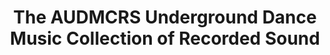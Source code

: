 ---
ee_id: '2217'
site: '1'
type: '2'
url: 2011-156-audmcrs-installation
title: The AUDMCRS Underground Dance Music Collection of Recorded Sound
year: '2012'
display_year: '2011'
medium: '800+ trance records, MARC formatted database. '
dims: Variable
pitch: "​Professionally archived collection of trance records."
ps: ​This is a collection of about 900 or so trance records I acquired from <a href="http://en.wikipedia.org/wiki/Joshua_Topolsky"
  target="_blank">a retired trance DJ</a> in 2011. The records were professionally
  cataloged and archived over the course of a year. Each record was bar coded, and
  these bar codes provided the inventory numbers tying them into a MARC standard database,
  as well as a hi-resolution database images of each record. This “collection” is
  toured. ps - I made a website for it as well.
live_url: http://audmcrs.coryarcangel.com/
related: |-
  [2228] [2012-065-audmcrs-essay] 2012-065 AUDMCRS Essay
  [2242] [2013-063-audmcrs-website] 2013-063 AUDMCRS website
youtube:
related_code:
imgs: carnegie-pittsburgh-2012-09-install-14-database-TL.jpg,AUDMCRS-2011-156-detail-Heart-02-database-SM.jpg,AUDMCRS-2011-156-detail-Heart-01-database-SM.jpg,AUDMCRS-2011-156-binders-database-ih.jpg,AUDMCRS-2011-156-detail-Heart-03-database-SM.jpg,AUDMCRS-2011-156-detail-Heart-05-database-SM.jpg,AUDMCRS-2011-156-detail-Heart-04-database-SM.jpg,AUDMCRS-2011-156-install-Carnegie-02-database-TL.jpg,AUDMCRS-2011-156-install-DHC-01-database-RMT.jpg,AUDMCRS-2011-156-install-Carnegie-01-database-TL.jpg,AUDMCRS-2011-156-install-DHC-02-database-RMT.jpg,AUDMCRS-2011-156-install-Heart-01-database-SM.jpg,AUDMCRS-2011-156-install-Heart-02-database-SM.jpg,AUDMCRS-2011-156-install-ropac-01-database.jpg,AUDMCRS-2011-156-install-ropac-02-database.jpg,AUDMCRS-2011-156-install-ropac-03-database.jpg,AUDMCRS-2011-156-install-ropac-04-database.jpg
subheading: "(Installation)"
download:
add_credit:
commission:
layout: things-i-made
---